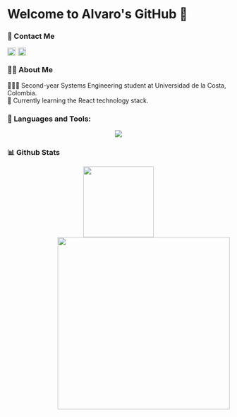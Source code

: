 <img src="https://i.giphy.com/media/v1.Y2lkPTc5MGI3NjExMzBrb3ppbWhjdWJtdzY0bnhmemVwY3lvbjNnbTJ1cnA4eWozMnpkbSZlcD12MV9pbnRlcm5hbF9naWZfYnlfaWQmY3Q9Zw/dAWZiSMbMvObDWP3aA/giphy.gif" width=100% height=1/>

# Welcome to Alvaro's GitHub 👋

### 📱 Contact Me 
<a href='https://www.linkedin.com/in/alvaro-pedrozo-b8600423b/'><img align='left' alt="linkedin" src="https://raw.githubusercontent.com/rahul-jha98/rahul-jha98/561d474902b59c7429ec22bb73e225696c27b202/assets/linkedin.svg" height='18px'/></a>
<a href='https://x.com/lvarojrpe/'><img align='left' alt="twitter" src="https://raw.githubusercontent.com/rahul-jha98/rahul-jha98/561d474902b59c7429ec22bb73e225696c27b202/assets/twitter.svg" height='18px' style="margin-left: 3px;"/></a>

<br/>

### 🤵🏻 About Me 

👨🏻‍💻 Second-year Systems Engineering student at Universidad de la Costa, Colombia.
<br/>
💭 Currently learning the React technology stack.

### 🔨 Languages and Tools:

<p align="center">
    <img src="https://skillicons.dev/icons?i=html,css,js,ts,react,tailwind,astro,git,bootstrap,python,mysql,npm,jest,figma,aws,cloudflare,azure,latex,md,bash" />
</p>

### 📊 Github Stats
<p align=center>
  <div align=center>
      <img height=160 align="center" src="https://github-readme-stats.vercel.app/api/top-langs/?username=shootmewolft&hide=c%23,powershell,Mathematica,Ruby,Objective-C,Objective-C%2b%2b,Cuda&title_color=61dafb&text_color=ffffff&icon_color=61dafb&bg_color=20232a&langs_count=8&layout=compact&border_color=61dafb&hide_border=true&size_weight=0.5&count_weight=0.5" />
      <img align="right" width=390 src="https://github-readme-stats.vercel.app/api?username=shootmewolft&show_icons=true&theme=react&border_color=61dafb&hide_border=true" />
  </div>
</p>


<img src="https://i.giphy.com/media/v1.Y2lkPTc5MGI3NjExMzBrb3ppbWhjdWJtdzY0bnhmemVwY3lvbjNnbTJ1cnA4eWozMnpkbSZlcD12MV9pbnRlcm5hbF9naWZfYnlfaWQmY3Q9Zw/dAWZiSMbMvObDWP3aA/giphy.gif" width=100% height=1/>